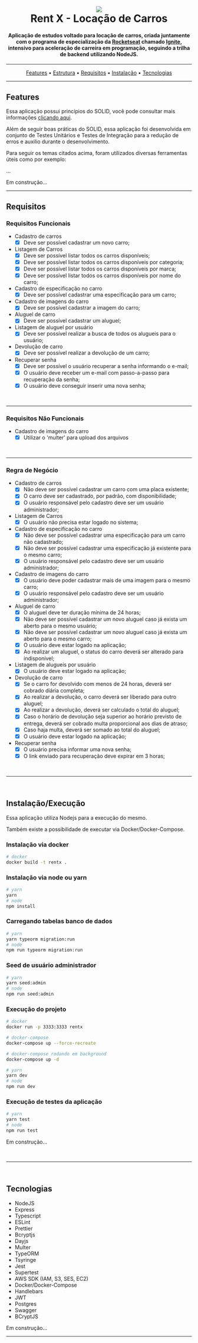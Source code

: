 <h1 align="center">
  <img src="https://i.imgur.com/oUAKMC5.png"/>
  <br>
  Rent X - Locação de Carros
  <br>
</h1>

<h4 align="center">Aplicação de estudos voltado para locação de carros, criada juntamente com o programa de especialização da <a href="https://www.rocketseat.com.br/" target="_blank">Rocketseat</a> chamado <a href="https://www.rocketseat.com.br/ignite">Ignite</a>, intensivo para aceleração de carreira em programação, seguindo a trilha de backend utilizando NodeJS.</h4>

<hr>

<p align="center">
  <a href="#features">Features</a> •
  <a href="#estrutura">Estrutura</a> •
  <a href="#requisitos">Requisitos</a> •
  <a href="#instalação">Instalação</a> •
  <a href="#tecnologias">Tecnologias</a>
</p>

<hr>

## Features
Essa aplicação possui princípios do SOLID, você pode consultar mais informações [clicando aqui]("https://medium.com/backticks-tildes/the-s-o-l-i-d-principles-in-pictures-b34ce2f1e898").

Além de seguir boas práticas do SOLID, essa aplicação foi desenvolvida em conjunto de Testes Unitários e Testes de Integração para a redução de erros e auxilio durante o desenvolvimento.


Para seguir os temas citados acima, foram utilizados diversas ferramentas úteis como por exemplo:

...

Em construção...
<hr>

## Requisitos
### Requisitos Funcionais
- Cadastro de carros
  - [X] Deve ser possível cadastrar um novo carro;

- Listagem de Carros
  - [X] Deve ser possível listar todos os carros disponíveis;
  - [X] Deve ser possível listar todos os carros disponíveis por categoria;
  - [X] Deve ser possível listar todos os carros disponíveis por marca;
  - [X] Deve ser possível listar todos os carros disponíveis por nome do carro;

- Cadastro de especificação no carro
  - [X] Deve ser possível cadastrar uma especificação para um carro;

- Cadastro de imagens do carro
  - [X] Deve ser possível cadastrar a imagem do carro;

- Aluguel de carro
  - [X] Deve ser possível cadastrar um aluguel;

- Listagem de aluguel por usuário
  - [X] Deve ser possível realizar a busca de todos os alugueis para o usuário;

- Devolução de carro
  - [X] Deve ser possível realizar a devolução de um carro;

- Recuperar senha
  - [X] Deve ser possível o usuário recuperar a senha informando o e-mail;
  - [X] O usuário deve receber um e-mail com passo-a-passo para recuperação da senha;
  - [X] O usuário deve conseguir inserir uma nova senha;

<br>
<hr>

### Requisitos Não Funcionais
- Cadastro de imagens do carro
  - [X] Utilizar o 'multer' para upload dos arquivos
<br>
<hr>

### Regra de Negócio
- Cadastro de carros
  - [X] Não deve ser possível cadastrar um carro com uma placa existente;
  - [X] O carro deve ser cadastrado, por padrão, com disponibilidade;
  - [X] O usuário responsável pelo cadastro deve ser um usuário administrador;

- Listagem de Carros
  - [X] O usuário não precisa estar logado no sistema;

- Cadastro de especificação no carro
  - [X] Não deve ser possível cadastrar uma especificação para um carro não cadastrado;
  - [X] Não deve ser possível cadastrar uma especificação já existente para o mesmo carro;
  - [X] O usuário responsável pelo cadastro deve ser um usuário administrador;

- Cadastro de imagens do carro
  - [X] O usuário deve poder cadastrar mais de uma imagem para o mesmo carro;
  - [X] O usuário responsável pelo cadastro deve ser um usuário administrador;

- Aluguel de carro
  - [X] O aluguel deve ter duração mínima de 24 horas;
  - [X] Não deve ser possível cadastrar um novo aluguel caso já exista um aberto para o mesmo usuário;
  - [X] Não deve ser possível cadastrar um novo aluguel caso já exista um aberto para o mesmo carro;
  - [X] O usuário deve estar logado na aplicação;
  - [X] Ao realizar um aluguel, o status do carro deverá ser alterado para indisponível;

- Listagem de alugueis por usuário
  - [X] O usuário deve estar logado na aplicação;

- Devolução de carro
  - [X] Se o carro for devolvido com menos de 24 horas, deverá ser cobrado diária completa;
  - [X] Ao realizar a devolução, o carro deverá ser liberado para outro aluguel;
  - [X] Ao realizar a devolução, deverá ser calculado o total do aluguel;
  - [X] Caso o horário de devolução seja superior ao horário previsto de entrega, deverá ser cobrado multa proporcional aos dias de atraso;
  - [X] Caso haja multa, deverá ser somado ao total do aluguel;
  - [X] O usuário deve estar logado na aplicação;

- Recuperar senha
  - [X] O usuário precisa informar uma nova senha;
  - [X] O link enviado para recuperação deve expirar em 3 horas;
<br>
<hr>
<br>

## Instalação/Execução
Essa aplicação utiliza Nodejs para a execução do mesmo.

Também existe a possibilidade de executar via Docker/Docker-Compose.

### Instalação via docker

```bash
# docker
docker build -t rentx .
```

### Instalação via node ou yarn
```bash
# yarn
yarn
# node
npm install
```

### Carregando tabelas banco de dados
```bash
# yarn
yarn typeorm migration:run
# node
npm run typeorm migration:run
```

### Seed de usuário administrador
```bash
# yarn
yarn seed:admin
# node
npm run seed:admin
```

### Execução do projeto
```bash
# docker
docker run -p 3333:3333 rentx

# docker-compose
docker-compose up --force-recreate

# docker-compose rodando em background
docker-compose up -d

# yarn
yarn dev
# node
npm run dev
```

### Execução de testes da aplicação
```bash
# yarn
yarn test
# node
npm run test
```

Em construção...

<br>
<hr>
<br>

## Tecnologias
- NodeJS
- Express
- Typescript
- ESLint
- Prettier
- Bcryptjs
- Dayjs
- Multer
- TypeORM
- Tsyringe
- Jest
- Supertest
- AWS SDK (IAM, S3, SES, EC2)
- Docker/Docker-Compose
- Handlebars
- JWT
- Postgres
- Swagger
- BCryptJS

Em construção...
<br>
<hr>
<br>
